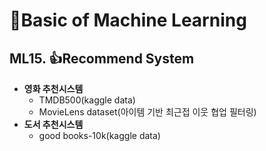 # 🦾Basic of Machine Learning

## ML15. 👍Recommend System
- **영화 추천시스템**
  - TMDB500(kaggle data)
  - MovieLens dataset(아이템 기반 최근접 이웃 협업 필터링)
- **도서 추천시스템**
  - good books-10k(kaggle data)
